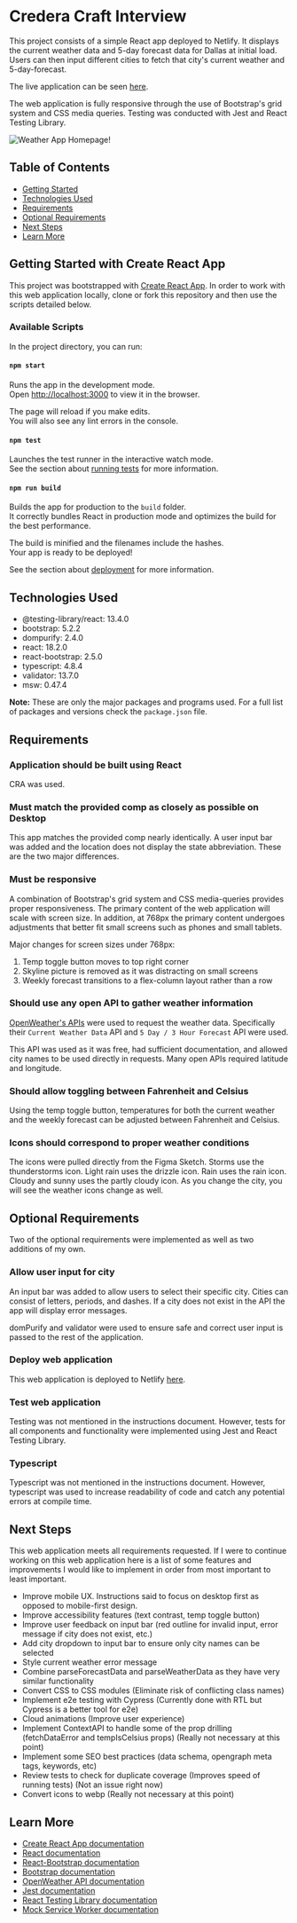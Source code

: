 # Credera Craft Interview

This project consists of a simple React app deployed to Netlify. It displays the current weather data and 5-day forecast data for Dallas at initial load. Users can then input different cities to fetch that city's current weather and 5-day-forecast.

The live application can be seen [here](https://633fa0ed924b8164735b871a--majestic-monstera-1c192b.netlify.app/).

The web application is fully responsive through the use of Bootstrap's grid system and CSS media queries. Testing was conducted with Jest and React Testing Library.

![Weather App Homepage!](./public/homepage.png)

## Table of Contents

- [Getting Started](#getting-started-with-create-react-app)
- [Technologies Used](#technologies-used)
- [Requirements](#requirements)
- [Optional Requirements](#optional-requirements)
- [Next Steps](#next-steps)
- [Learn More](#learn-more)

## Getting Started with Create React App

This project was bootstrapped with [Create React App](https://github.com/facebook/create-react-app). In order to work with this web application locally, clone or fork this repository and then use the scripts detailed below.

### Available Scripts

In the project directory, you can run:

#### `npm start`

Runs the app in the development mode.\
Open [http://localhost:3000](http://localhost:3000) to view it in the browser.

The page will reload if you make edits.\
You will also see any lint errors in the console.

#### `npm test`

Launches the test runner in the interactive watch mode.\
See the section about [running tests](https://facebook.github.io/create-react-app/docs/running-tests) for more information.

#### `npm run build`

Builds the app for production to the `build` folder.\
It correctly bundles React in production mode and optimizes the build for the best performance.

The build is minified and the filenames include the hashes.\
Your app is ready to be deployed!

See the section about [deployment](https://facebook.github.io/create-react-app/docs/deployment) for more information.

## Technologies Used

- @testing-library/react: 13.4.0
- bootstrap: 5.2.2
- dompurify: 2.4.0
- react: 18.2.0
- react-bootstrap: 2.5.0
- typescript: 4.8.4
- validator: 13.7.0
- msw: 0.47.4

**Note:** These are only the major packages and programs used. For a full list of packages and versions check the `package.json` file.

## Requirements

### Application should be built using React

CRA was used.

### Must match the provided comp as closely as possible on Desktop

This app matches the provided comp nearly identically. A user input bar was added and the location does not display the state abbreviation. These are the two major differences.

### Must be responsive

A combination of Bootstrap's grid system and CSS media-queries provides proper responsiveness. The primary content of the web application will scale with screen size. In addition, at 768px the primary content undergoes adjustments that better fit small screens such as phones and small tablets.

Major changes for screen sizes under 768px:

1. Temp toggle button moves to top right corner
2. Skyline picture is removed as it was distracting on small screens
3. Weekly forecast transitions to a flex-column layout rather than a row

### Should use any open API to gather weather information

[OpenWeather's APIs](https://openweathermap.org/api) were used to request the weather data. Specifically their `Current Weather Data` API and `5 Day / 3 Hour Forecast` API were used.

This API was used as it was free, had sufficient documentation, and allowed city names to be used directly in requests. Many open APIs required latitude and longitude.

### Should allow toggling between Fahrenheit and Celsius

Using the temp toggle button, temperatures for both the current weather and the weekly forecast can be adjusted between Fahrenheit and Celsius.

### Icons should correspond to proper weather conditions

The icons were pulled directly from the Figma Sketch. Storms use the thunderstorms icon. Light rain uses the drizzle icon. Rain uses the rain icon. Cloudy and sunny uses the partly cloudy icon. As you change the city, you will see the weather icons change as well.

## Optional Requirements

Two of the optional requirements were implemented as well as two additions of my own.

### Allow user input for city

An input bar was added to allow users to select their specific city. Cities can consist of letters, periods, and dashes. If a city does not exist in the API the app will display error messages.

domPurify and validator were used to ensure safe and correct user input is passed to the rest of the application.

### Deploy web application

This web application is deployed to Netlify [here](https://633fa0ed924b8164735b871a--majestic-monstera-1c192b.netlify.app/).

### Test web application

Testing was not mentioned in the instructions document. However, tests for all components and functionality were implemented using Jest and React Testing Library.

### Typescript

Typescript was not mentioned in the instructions document. However, typescript was used to increase readability of code and catch any potential errors at compile time.

## Next Steps

This web application meets all requirements requested. If I were to continue working on this web application here is a list of some features and improvements I would like to implement in order from most important to least important.

- Improve mobile UX. Instructions said to focus on desktop first as opposed to mobile-first design.
- Improve accessibility features (text contrast, temp toggle button)
- Improve user feedback on input bar (red outline for invalid input, error message if city does not exist, etc.)
- Add city dropdown to input bar to ensure only city names can be selected
- Style current weather error message
- Combine parseForecastData and parseWeatherData as they have very similar functionality
- Convert CSS to CSS modules (Eliminate risk of conflicting class names)
- Implement e2e testing with Cypress (Currently done with RTL but Cypress is a better tool for e2e)
- Cloud animations (Improve user experience)
- Implement ContextAPI to handle some of the prop drilling (fetchDataError and tempIsCelsius props) (Really not necessary at this point)
- Implement some SEO best practices (data schema, opengraph meta tags, keywords, etc)
- Review tests to check for duplicate coverage (Improves speed of running tests) (Not an issue right now)
- Convert icons to webp (Really not necessary at this point)

## Learn More

- [Create React App documentation](https://facebook.github.io/create-react-app/docs/getting-started)
- [React documentation](https://reactjs.org/)
- [React-Bootstrap documentation](https://react-bootstrap.github.io/getting-started/introduction/)
- [Bootstrap documentation](https://getbootstrap.com/docs/5.2/getting-started/introduction/)
- [OpenWeather API documentation](https://openweathermap.org/api)
- [Jest documentation](https://jestjs.io/docs/getting-started)
- [React Testing Library documentation](https://testing-library.com/docs/react-testing-library/intro/)
- [Mock Service Worker documentation](https://mswjs.io/)
